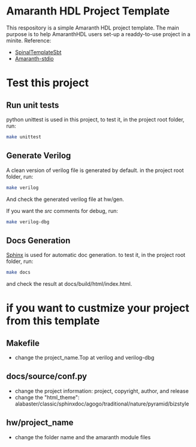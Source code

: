 # Amaranth HDL Project Template
This respository is a simple Amaranth HDL project template.
The main purpose is to help AmaranthHDL users set-up a readdy-to-use project in a minite.
Reference:
 - [SpinalTemplateSbt](https://github.com/SpinalHDL/SpinalTemplateSbt)
 - [Amaranth-stdio](https://github.com/amaranth-lang/amaranth-stdio)

# Test this project
## Run unit tests
python unittest is used in this project, to test it, in the project root folder, run:
```sh
make unittest
```
## Generate Verilog
A clean version of verilog file is generated by default.
in the project root folder, run:
```sh
make verilog
```
And check the generated verilog file at hw/gen.

If you want the *src* comments for debug, run:
```sh
make verilog-dbg
```
## Docs Generation
[Sphinx](https://www.sphinx-doc.org/en/master/index.html) is used for automatic doc generation. to test it, in the project root folder, run:
```sh
make docs
```
and check the result at docs/build/html/index.html.

# if you want to custmize your project from this template
## Makefile
 - change the project_name.Top at verilog and verilog-dbg
## docs/source/conf.py
 - change the project information: project, copyright, author, and release
 - change the "html_theme": alabaster/classic/sphinxdoc/agogo/traditional/nature/pyramid/bizstyle
## hw/project_name
 - change the folder name and the amaranth module files

